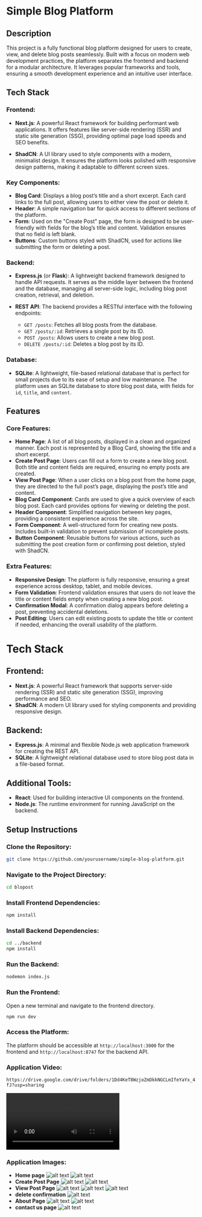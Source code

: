
# Simple Blog Platform

## Description
This project is a fully functional blog platform designed for users to create, view, and delete blog posts seamlessly. Built with a focus on modern web development practices, the platform separates the frontend and backend for a modular architecture. It leverages popular frameworks and tools, ensuring a smooth development experience and an intuitive user interface.

## Tech Stack

### Frontend:
- **Next.js**: A powerful React framework for building performant web applications. It offers features like server-side rendering (SSR) and static site generation (SSG), providing optimal page load speeds and SEO benefits.
  
- **ShadCN**: A UI library used to style components with a modern, minimalist design. It ensures the platform looks polished with responsive design patterns, making it adaptable to different screen sizes.

### Key Components:
- **Blog Card**: Displays a blog post’s title and a short excerpt. Each card links to the full post, allowing users to either view the post or delete it.
- **Header**: A simple navigation bar for quick access to different sections of the platform.
- **Form**: Used on the "Create Post" page, the form is designed to be user-friendly with fields for the blog’s title and content. Validation ensures that no field is left blank.
- **Buttons**: Custom buttons styled with ShadCN, used for actions like submitting the form or deleting a post.

### Backend:
- **Express.js** (or **Flask**): A lightweight backend framework designed to handle API requests. It serves as the middle layer between the frontend and the database, managing all server-side logic, including blog post creation, retrieval, and deletion.
  
- **REST API**: The backend provides a RESTful interface with the following endpoints:
  - `GET /posts`: Fetches all blog posts from the database.
  - `GET /posts/:id`: Retrieves a single post by its ID.
  - `POST /posts`: Allows users to create a new blog post.
  - `DELETE /posts/:id`: Deletes a blog post by its ID.

### Database:
- **SQLite**: A lightweight, file-based relational database that is perfect for small projects due to its ease of setup and low maintenance. The platform uses an SQLite database to store blog post data, with fields for `id`, `title`, and `content`.

## Features

### Core Features:
- **Home Page**: A list of all blog posts, displayed in a clean and organized manner. Each post is represented by a Blog Card, showing the title and a short excerpt.
- **Create Post Page**: Users can fill out a form to create a new blog post. Both title and content fields are required, ensuring no empty posts are created.
- **View Post Page**: When a user clicks on a blog post from the home page, they are directed to the full post’s page, displaying the post’s title and content.
- **Blog Card Component**: Cards are used to give a quick overview of each blog post. Each card provides options for viewing or deleting the post.
- **Header Component**: Simplified navigation between key pages, providing a consistent experience across the site.
- **Form Component**: A well-structured form for creating new posts. Includes built-in validation to prevent submission of incomplete posts.
- **Button Component**: Reusable buttons for various actions, such as submitting the post creation form or confirming post deletion, styled with ShadCN.

### Extra Features:
- **Responsive Design**: The platform is fully responsive, ensuring a great experience across desktop, tablet, and mobile devices.
- **Form Validation**: Frontend validation ensures that users do not leave the title or content fields empty when creating a new blog post.
- **Confirmation Modal**: A confirmation dialog appears before deleting a post, preventing accidental deletions.
- **Post Editing**: Users can edit existing posts to update the title or content if needed, enhancing the overall usability of the platform.

# Tech Stack

## Frontend:
- **Next.js**: A powerful React framework that supports server-side rendering (SSR) and static site generation (SSG), improving performance and SEO.
- **ShadCN**: A modern UI library used for styling components and providing responsive design.

## Backend:
- **Express.js**: A minimal and flexible Node.js web application framework for creating the REST API.
- **SQLite**: A lightweight relational database used to store blog post data in a file-based format.

## Additional Tools:
- **React**: Used for building interactive UI components on the frontend.
- **Node.js**: The runtime environment for running JavaScript on the backend.

## Setup Instructions

### Clone the Repository:
```bash
git clone https://github.com/yourusername/simple-blog-platform.git
```

### Navigate to the Project Directory:
```bash
cd blopost
```

### Install Frontend Dependencies:
```bash
npm install
```

### Install Backend Dependencies:
```bash
cd ../backend
npm install
```



### Run the Backend:
```bash
nodemon index.js
```

### Run the Frontend:
Open a new terminal and navigate to the frontend directory.
```bash
npm run dev
```

### Access the Platform:
The platform should be accessible at `http://localhost:3000` for the frontend and `http://localhost:8747` for the backend API.

### Application Video:
`https://drive.google.com/drive/folders/1Dd4KeT8WzjoZmDkkNGCLmIfeYaYx_4fJ?usp=sharing`

<video controls src="blogpost-video.mp4" title="Title"></video>

### Application Images:
- **Home page**
![alt text](image.png)
![alt text](image-1.png)
- **Create Post Page**
![alt text](image-2.png)
![alt text](image-3.png)
- **View Post Page**
![alt text](image-4.png)
![alt text](image-5.png)
![alt text](image-6.png)
- **delete confirmation**
![alt text](image-7.png)
- **About Page**
![alt text](image-8.png)
![alt text](image-9.png)
- **contact us page**
![alt text](image-10.png)
